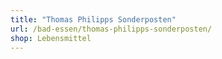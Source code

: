 ```yaml
---
title: "Thomas Philipps Sonderposten"
url: /bad-essen/thomas-philipps-sonderposten/
shop: Lebensmittel
---
```

